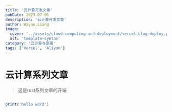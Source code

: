 ```yaml
---
title: '云计算开发文章'
pubDate: 2023-07-01
description: '云计算开发文章'
author: Wayne.Liang
image:
  cover: '../assets/cloud-computing-and-deployment/vercel-blog-deploy.png'
  alt: 'template-syntax'
category: '云计算与部署'
tags: ['Vercel', 'Aliyun']
---
```


# 云计算系列文章

> 这是rust系列文章的开端

```ruby

print('hello word')
```
